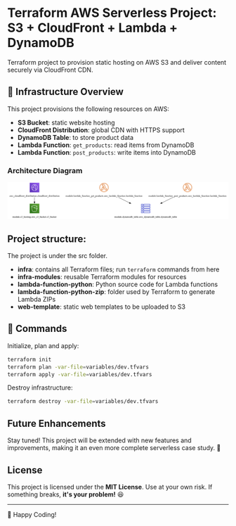 # Terraform AWS Serverless Project: S3 + CloudFront + Lambda + DynamoDB

Terraform project to provision static hosting on AWS S3 and deliver content securely via CloudFront CDN.

## 📌 Infrastructure Overview

This project provisions the following resources on AWS:

- **S3 Bucket**: static website hosting
- **CloudFront Distribution**: global CDN with HTTPS support
- **DynamoDB Table**: to store product data
- **Lambda Function**: `get_products`: read items from DynamoDB  
- **Lambda Function**: `post_products`: write items into DynamoDB  

### Architecture Diagram
![Infrastructure Diagram](src/infra/graph.png)

## Project structure:

The project is under the src folder.

- **infra**: contains all Terraform files; run `terraform` commands from here  
- **infra-modules**: reusable Terraform modules for resources  
- **lambda-function-python**: Python source code for Lambda functions  
- **lambda-function-python-zip**: folder used by Terraform to generate Lambda ZIPs  
- **web-template**: static web templates to be uploaded to S3  

## 🚀 Commands

Initialize, plan and apply:

```bash
terraform init
terraform plan -var-file=variables/dev.tfvars
terraform apply -var-file=variables/dev.tfvars
```

Destroy infrastructure:

```bash
terraform destroy -var-file=variables/dev.tfvars
```

## Future Enhancements  
Stay tuned! This project will be extended with new features and improvements, making it an even more complete serverless case study. 🚀  

## License
This project is licensed under the **MIT License**. Use at your own risk. If something breaks, **it's your problem!** 😆

---
🚀 Happy Coding!